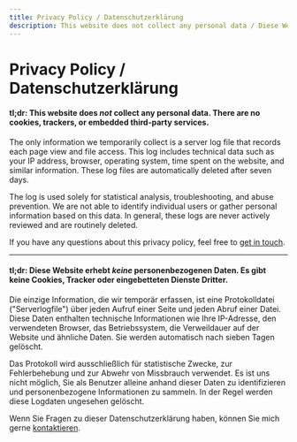 ```yaml
---
title: Privacy Policy / Datenschutzerklärung
description: This website does not collect any personal data / Diese Website erhebt keine personenbezogenen Daten
---
```


# Privacy Policy / Datenschutzerklärung

#### tl;dr: This website does _not_ collect any personal data. There are no cookies, trackers, or embedded third-party services.

The only information we temporarily collect is a server log file that records each page view and file access. This log includes technical data such as your IP address, browser, operating system, time spent on the website, and similar information. These log files are automatically deleted after seven days.

The log is used solely for statistical analysis, troubleshooting, and abuse prevention. We are not able to identify individual users or gather personal information based on this data. In general, these logs are never actively reviewed and are routinely deleted.

If you have any questions about this privacy policy, feel free to [get in touch](/legal.md).

---

#### tl;dr: Diese Website erhebt _keine_ personenbezogenen Daten. Es gibt keine Cookies, Tracker oder eingebetteten Dienste Dritter.

Die einzige Information, die wir temporär erfassen, ist eine Protokolldatei ("Serverlogfile") über jeden Aufruf einer Seite und jeden Abruf einer Datei. Diese Daten enthalten technische Informationen wie Ihre IP-Adresse, den verwendeten Browser, das Betriebssystem, die Verweildauer auf der Website und ähnliche Daten. Sie werden automatisch nach sieben Tagen gelöscht.

Das Protokoll wird ausschließlich für statistische Zwecke, zur Fehlerbehebung und zur Abwehr von Missbrauch verwendet. Es ist uns nicht möglich, Sie als Benutzer alleine anhand dieser Daten zu identifizieren und personenbezogene Informationen zu sammeln. In der Regel werden diese Logdaten ungesehen gelöscht.

Wenn Sie Fragen zu dieser Datenschutzerklärung haben, können Sie mich gerne [kontaktieren](/legal.md).